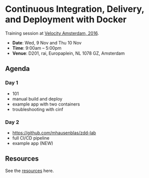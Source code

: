 # Continuous Integration, Delivery, and Deployment with Docker

Training session at [Velocity Amsterdam, 2016](http://conferences.oreilly.com/velocity/devops-web-performance-eu/public/schedule/detail/55530).

- **Date**: Wed, 9 Nov and Thu 10 Nov
- **Time**: 9:00am – 5:00pm
- **Venue**: D201, rai, Europaplein, NL 1078 GZ, Amsterdam

## Agenda

### Day 1

 - 101
 - manual build and deploy
 - example app with two containers
 - troubleshooting with cinf

### Day 2

 - https://github.com/mhausenblas/zdd-lab
 - full CI/CD pipeline
 - example app (NEW)

## Resources

See the [resources](resources.md) here.